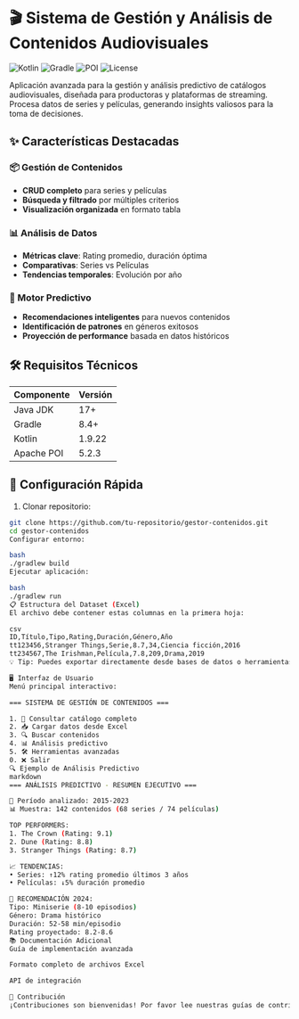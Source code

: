 # 🎬 Sistema de Gestión y Análisis de Contenidos Audiovisuales

![Kotlin](https://img.shields.io/badge/Kotlin-1.9.22-blue?logo=kotlin)
![Gradle](https://img.shields.io/badge/Gradle-8.4-green?logo=gradle)
![POI](https://img.shields.io/badge/Apache_POI-5.2.3-red?logo=apache)
![License](https://img.shields.io/badge/License-MIT-yellow)

Aplicación avanzada para la gestión y análisis predictivo de catálogos audiovisuales, diseñada para productoras y plataformas de streaming. Procesa datos de series y películas, generando insights valiosos para la toma de decisiones.

## ✨ Características Destacadas

### 📦 Gestión de Contenidos
- **CRUD completo** para series y películas
- **Búsqueda y filtrado** por múltiples criterios
- **Visualización organizada** en formato tabla

### 📊 Análisis de Datos
- **Métricas clave**: Rating promedio, duración óptima
- **Comparativas**: Series vs Películas
- **Tendencias temporales**: Evolución por año

### 🔮 Motor Predictivo
- **Recomendaciones inteligentes** para nuevos contenidos
- **Identificación de patrones** en géneros exitosos
- **Proyección de performance** basada en datos históricos

## 🛠 Requisitos Técnicos

| Componente | Versión |
|------------|---------|
| Java JDK | 17+ |
| Gradle | 8.4+ |
| Kotlin | 1.9.22 |
| Apache POI | 5.2.3 |

## 🚀 Configuración Rápida

1. Clonar repositorio:
```bash
git clone https://github.com/tu-repositorio/gestor-contenidos.git
cd gestor-contenidos
Configurar entorno:

bash
./gradlew build
Ejecutar aplicación:

bash
./gradlew run
📋 Estructura del Dataset (Excel)
El archivo debe contener estas columnas en la primera hoja:

csv
ID,Título,Tipo,Rating,Duración,Género,Año
tt123456,Stranger Things,Serie,8.7,34,Ciencia ficción,2016
tt234567,The Irishman,Película,7.8,209,Drama,2019
💡 Tip: Puedes exportar directamente desde bases de datos o herramientas como IMDb

🖥 Interfaz de Usuario
Menú principal interactivo:

=== SISTEMA DE GESTIÓN DE CONTENIDOS ===

1. 📄 Consultar catálogo completo
2. 📥 Cargar datos desde Excel
3. 🔍 Buscar contenidos
4. 📊 Análisis predictivo
5. 🛠 Herramientas avanzadas
0. ❌ Salir
🔍 Ejemplo de Análisis Predictivo
markdown
=== ANÁLISIS PREDICTIVO - RESUMEN EJECUTIVO ===

📅 Período analizado: 2015-2023
📊 Muestra: 142 contenidos (68 series / 74 películas)

TOP PERFORMERS:
1. The Crown (Rating: 9.1)
2. Dune (Rating: 8.8)
3. Stranger Things (Rating: 8.7)

📈 TENDENCIAS:
• Series: ↑12% rating promedio últimos 3 años
• Películas: ↓5% duración promedio

🎯 RECOMENDACIÓN 2024:
Tipo: Miniserie (8-10 episodios)
Género: Drama histórico
Duración: 52-58 min/episodio
Rating proyectado: 8.2-8.6
📚 Documentación Adicional
Guía de implementación avanzada

Formato completo de archivos Excel

API de integración

🤝 Contribución
¡Contribuciones son bienvenidas! Por favor lee nuestras guías de contribución antes de enviar un PR.
